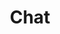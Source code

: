 ---
id: 7
title: Chat
description: 'Join us for a chat: Get help 24/7 or just hang out with your fellow patchers.'
icon: /img/icons/element-32x32-black.png
mainUrl: https://matrix.to/#/#vvvv:matrix.org
buttonText: Open Chat
alt: vvvv on Matrix
follow: false
---